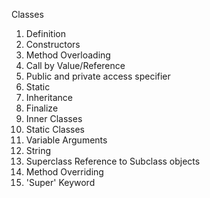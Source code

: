 Classes
  1. Definition
  2. Constructors
  3. Method Overloading
  4. Call by Value/Reference
  5. Public and private access specifier
  6. Static
  7. Inheritance
  8. Finalize
  9. Inner Classes
  10. Static Classes
  11. Variable Arguments
  12. String
  13. Superclass Reference to Subclass objects
  14. Method Overriding
  15. 'Super' Keyword
